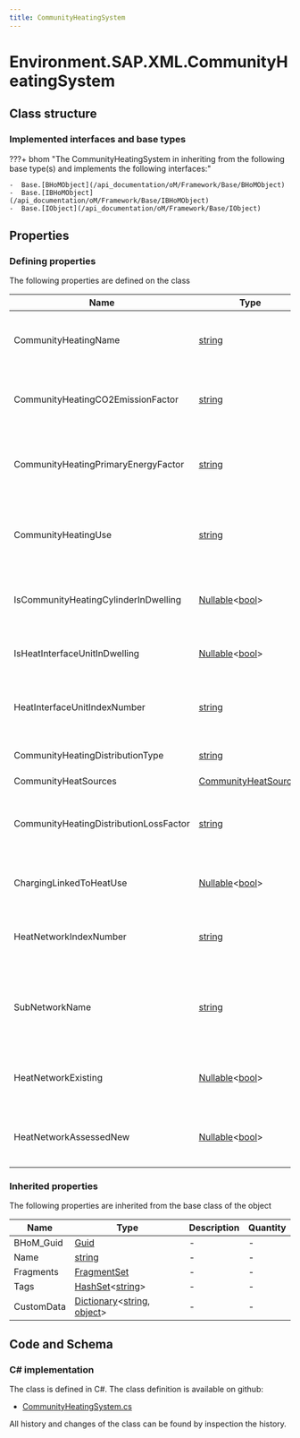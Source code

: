 ```yaml
---
title: CommunityHeatingSystem
---
```


# Environment.SAP.XML.CommunityHeatingSystem



## Class structure

### Implemented interfaces and base types

???+ bhom "The CommunityHeatingSystem in inheriting from the following base type(s) and implements the following interfaces:"

    -  Base.[BHoMObject](/api_documentation/oM/Framework/Base/BHoMObject)
    -  Base.[IBHoMObject](/api_documentation/oM/Framework/Base/IBHoMObject)
    -  Base.[IObject](/api_documentation/oM/Framework/Base/IObject)


## Properties



### Defining properties

The following properties are defined on the class

| Name             | Type             | Description      | Quantity         |
|------------------|------------------|------------------|------------------|
| CommunityHeatingName | [string](https://learn.microsoft.com/en-us/dotnet/api/System.String?view=netstandard-2.0) | The name of the community heating system. | - |
| CommunityHeatingCO2EmissionFactor | [string](https://learn.microsoft.com/en-us/dotnet/api/System.String?view=netstandard-2.0) | the community heating CO2 emission factor. | - |
| CommunityHeatingPrimaryEnergyFactor | [string](https://learn.microsoft.com/en-us/dotnet/api/System.String?view=netstandard-2.0) | The community heating Primary Energy Factor. | - |
| CommunityHeatingUse | [string](https://learn.microsoft.com/en-us/dotnet/api/System.String?view=netstandard-2.0) | Specifies what kind of heating the community system is used for. | - |
| IsCommunityHeatingCylinderInDwelling | [Nullable](https://learn.microsoft.com/en-us/dotnet/api/System.Nullable-1?view=netstandard-2.0)&lt;[bool](https://learn.microsoft.com/en-us/dotnet/api/System.Boolean?view=netstandard-2.0)&gt; | Community heating, hot water cylinder in dwelling?. | - |
| IsHeatInterfaceUnitInDwelling | [Nullable](https://learn.microsoft.com/en-us/dotnet/api/System.Nullable-1?view=netstandard-2.0)&lt;[bool](https://learn.microsoft.com/en-us/dotnet/api/System.Boolean?view=netstandard-2.0)&gt; | Heat interface unit in Dwelling?. | - |
| HeatInterfaceUnitIndexNumber | [string](https://learn.microsoft.com/en-us/dotnet/api/System.String?view=netstandard-2.0) | Heat Interface Unit index number, if present. | - |
| CommunityHeatingDistributionType | [string](https://learn.microsoft.com/en-us/dotnet/api/System.String?view=netstandard-2.0) | Community heating distribution. | - |
| CommunityHeatSources | [CommunityHeatSources](/api_documentation/oM/Adapter/Environment/SAP/XML/CommunityHeatSources) | . | - |
| CommunityHeatingDistributionLossFactor | [string](https://learn.microsoft.com/en-us/dotnet/api/System.String?view=netstandard-2.0) | Used when Community-Heating-Distribution-Type is calculated. | - |
| ChargingLinkedToHeatUse | [Nullable](https://learn.microsoft.com/en-us/dotnet/api/System.Nullable-1?view=netstandard-2.0)&lt;[bool](https://learn.microsoft.com/en-us/dotnet/api/System.Boolean?view=netstandard-2.0)&gt; | Used for hot-water-only systems. | - |
| HeatNetworkIndexNumber | [string](https://learn.microsoft.com/en-us/dotnet/api/System.String?view=netstandard-2.0) | Index number of heat network, if applicable. | - |
| SubNetworkName | [string](https://learn.microsoft.com/en-us/dotnet/api/System.String?view=netstandard-2.0) | The name by which the sub community heat network is known. | - |
| HeatNetworkExisting | [Nullable](https://learn.microsoft.com/en-us/dotnet/api/System.Nullable-1?view=netstandard-2.0)&lt;[bool](https://learn.microsoft.com/en-us/dotnet/api/System.Boolean?view=netstandard-2.0)&gt; | Whether the heat network is existing or new. | - |
| HeatNetworkAssessedNew | [Nullable](https://learn.microsoft.com/en-us/dotnet/api/System.Nullable-1?view=netstandard-2.0)&lt;[bool](https://learn.microsoft.com/en-us/dotnet/api/System.Boolean?view=netstandard-2.0)&gt; | Whether the heat network is existing or new. | - |


### Inherited properties
The following properties are inherited from the base class of the object

| Name             | Type             | Description      | Quantity         |
|------------------|------------------|------------------|------------------|
| BHoM_Guid | [Guid](https://learn.microsoft.com/en-us/dotnet/api/System.Guid?view=netstandard-2.0) | - | - |
| Name | [string](https://learn.microsoft.com/en-us/dotnet/api/System.String?view=netstandard-2.0) | - | - |
| Fragments | [FragmentSet](/api_documentation/oM/Framework/Base/FragmentSet) | - | - |
| Tags | [HashSet](https://learn.microsoft.com/en-us/dotnet/api/System.Collections.Generic.HashSet-1?view=netstandard-2.0)&lt;[string](https://learn.microsoft.com/en-us/dotnet/api/System.String?view=netstandard-2.0)&gt; | - | - |
| CustomData | [Dictionary](https://learn.microsoft.com/en-us/dotnet/api/System.Collections.Generic.Dictionary-2?view=netstandard-2.0)&lt;[string](https://learn.microsoft.com/en-us/dotnet/api/System.String?view=netstandard-2.0), [object](https://learn.microsoft.com/en-us/dotnet/api/System.Object?view=netstandard-2.0)&gt; | - | - |


## Code and Schema

### C# implementation

The class is defined in C#. The class definition is available on github:

- [CommunityHeatingSystem.cs](https://github.com/BHoM/SAP_Toolkit/blob/develop/SAP_oM/XML/CommunityHeatingSystem.cs)

All history and changes of the class can be found by inspection the history.
